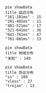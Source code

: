 
```mermaid
pie showData
title 延迟分布
"161-281ms" : 15
"281-401ms" : 21
"401-521ms" : 17
"521-641ms" : 36
"641-761ms" : 47
"761-881ms" : 13
```
```mermaid
pie showData
title 地域分布
"未知" : 149
```
```mermaid
pie showData
title 协议分布
"ss" : 109
"vless" : 27
"trojan" : 13
```